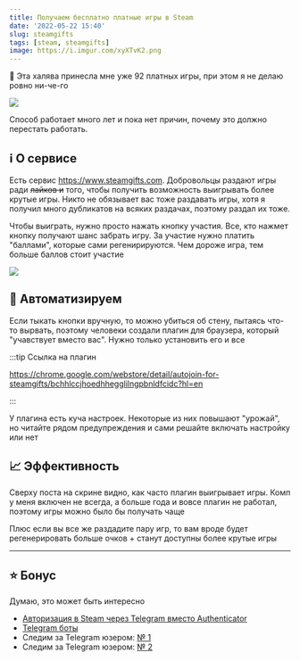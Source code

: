 ```yaml
---
title: Получаем бесплатно платные игры в Steam
date: '2022-05-22 15:40'
slug: steamgifts
tags: [steam, steamgifts]
image: https://i.imgur.com/xyXTvK2.png
---
```


🤑 Эта халява принесла мне уже 92 платных игры, при этом я не делаю ровно ни-че-го

![](https://i.imgur.com/TlERCAi.png)

Способ работает много лет и пока нет причин, почему это должно перестать работать.

<!--truncate-->

## ℹ️ О сервисе
Есть сервис https://www.steamgifts.com. Добровольцы раздают игры ради ~~лайков и~~ того, чтобы получить возможность выигрывать более крутые игры. Никто не обязывает вас тоже раздавать игры, хотя я получил много дубликатов на всяких раздачах, поэтому раздал их тоже.

Чтобы выиграть, нужно просто нажать кнопку участия. Все, кто нажмет кнопку получают шанс забрать игру. За участие нужно платить "баллами", которые сами регенирируются. Чем дороже игра, тем больше баллов стоит участие

![](https://i.imgur.com/xyXTvK2.png)

## 🤖 Автоматизируем
Если тыкать кнопки вручную, то можно убиться об стену, пытаясь что-то вырвать, поэтому человеки создали плагин для браузера, который "учавствует вместо вас". Нужно только установить его и все

:::tip Ссылка на плагин

https://chrome.google.com/webstore/detail/autojoin-for-steamgifts/bchhlccjhoedhhegglilngpbnldfcidc?hl=en

:::

У плагина есть куча настроек. Некоторые из них повышают "урожай", но читайте рядом предупреждения и сами решайте включать настройку или нет

## 📈 Эффективность
Сверху поста на скрине видно, как часто плагин выигрывает игры. Комп у меня включен не всегда, а больше года и вовсе плагин не работал, поэтому игры можно было бы получать чаще

Плюс если вы все же раздадите пару игр, то вам вроде будет регенерировать больше очков + станут доступны более крутые игры

---

## ⭐️ Бонус
Думаю, это может быть интересно
- [Авторизация в Steam через Telegram вместо Authenticator](../2020-01-29-steam-telegram-authenticator.md)
- [Telegram боты](/docs/telegram/bots)
- Следим за Telegram юзером: [№ 1](./05-19-telegram-osint.md)
- Следим за Telegram юзером: [№ 2](../2020-12-23-telegram-online-chart.md)
